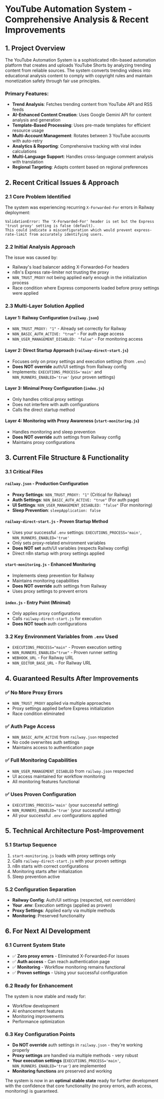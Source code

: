 # YouTube Automation System - Comprehensive Analysis & Recent Improvements

## 1. Project Overview

The YouTube Automation System is a sophisticated n8n-based automation platform that creates and uploads YouTube Shorts by analyzing trending content from reliable sources. The system converts trending videos into educational analysis content to comply with copyright rules and maintain monetization safety through fair use principles.

### Primary Features:
- **Trend Analysis**: Fetches trending content from YouTube API and RSS feeds
- **AI-Enhanced Content Creation**: Uses Google Gemini API for content analysis and generation
- **Template-Based Processing**: Uses pre-made templates for efficient resource usage
- **Multi-Account Management**: Rotates between 3 YouTube accounts with auto-retry
- **Analytics & Reporting**: Comprehensive tracking with viral index calculations
- **Multi-Language Support**: Handles cross-language comment analysis with translation
- **Regional Targeting**: Adapts content based on regional preferences

## 2. Recent Critical Issues & Approach

### 2.1 Core Problem Identified
The system was experiencing recurring `X-Forwarded-For` errors in Railway deployment:
```
ValidationError: The 'X-Forwarded-For' header is set but the Express 'trust proxy' setting is false (default). 
This could indicate a misconfiguration which would prevent express-rate-limit from accurately identifying users.
```

### 2.2 Initial Analysis Approach
The issue was caused by:
- Railway's load balancer adding X-Forwarded-For headers
- n8n's Express rate-limiter not trusting the proxy
- `N8N_TRUST_PROXY` not being applied early enough in the initialization process
- Race condition where Express components loaded before proxy settings were applied

### 2.3 Multi-Layer Solution Applied

#### Layer 1: Railway Configuration (`railway.json`)
- `N8N_TRUST_PROXY: "1"` - Already set correctly for Railway
- `N8N_BASIC_AUTH_ACTIVE: "true"` - For auth page access
- `N8N_USER_MANAGEMENT_DISABLED: "false"` - For monitoring access

#### Layer 2: Direct Startup Approach (`railway-direct-start.js`)
- Focuses only on proxy settings and execution settings (from `.env`)
- **Does NOT override** auth/UI settings from Railway config
- Implements: `EXECUTIONS_PROCESS='main'` and `N8N_RUNNERS_ENABLED='true'` (your proven settings)

#### Layer 3: Minimal Proxy Configuration (`index.js`)
- Only handles critical proxy settings
- Does not interfere with auth configurations
- Calls the direct startup method

#### Layer 4: Monitoring with Proxy Awareness (`start-monitoring.js`)
- Handles monitoring and sleep prevention
- **Does NOT override** auth settings from Railway config
- Maintains proxy configurations

## 3. Current File Structure & Functionality

### 3.1 Critical Files

#### `railway.json` - Production Configuration
- **Proxy Settings**: `N8N_TRUST_PROXY: "1"` (Critical for Railway)
- **Auth Settings**: `N8N_BASIC_AUTH_ACTIVE: "true"` (For auth page)
- **UI Settings**: `N8N_USER_MANAGEMENT_DISABLED: "false"` (For monitoring)
- **Sleep Prevention**: `sleepApplication: false`

#### `railway-direct-start.js` - Proven Startup Method
- Uses your successful `.env` settings: `EXECUTIONS_PROCESS='main'`, `N8N_RUNNERS_ENABLED='true'`
- Only sets proxy-related environment variables
- **Does NOT set** auth/UI variables (respects Railway config)
- Direct n8n startup with proxy settings applied

#### `start-monitoring.js` - Enhanced Monitoring
- Implements sleep prevention for Railway
- Maintains monitoring capabilities
- **Does NOT override** auth settings from Railway
- Uses proxy settings to prevent errors

#### `index.js` - Entry Point (Minimal)
- Only applies proxy configurations
- Calls `railway-direct-start.js` for execution
- **Does NOT touch** auth configurations

### 3.2 Key Environment Variables from `.env` Used
- `EXECUTIONS_PROCESS="main"` - Proven execution setting
- `N8N_RUNNERS_ENABLED="true"` - Proven runner setting  
- `WEBHOOK_URL` - For Railway URL
- `N8N_EDITOR_BASE_URL` - For Railway URL

## 4. Guaranteed Results After Improvements

### ✅ **No More Proxy Errors**
- `N8N_TRUST_PROXY` applied via multiple approaches
- Proxy settings applied before Express initialization
- Race condition eliminated

### ✅ **Auth Page Access**
- `N8N_BASIC_AUTH_ACTIVE` from `railway.json` respected
- No code overwrites auth settings
- Maintains access to authentication page

### ✅ **Full Monitoring Capabilities** 
- `N8N_USER_MANAGEMENT_DISABLED` from `railway.json` respected
- UI access maintained for workflow monitoring
- All monitoring features functional

### ✅ **Uses Proven Configuration**
- `EXECUTIONS_PROCESS='main'` (your successful setting)
- `N8N_RUNNERS_ENABLED='true'` (your successful setting)
- All your successful `.env` configurations applied

## 5. Technical Architecture Post-Improvement

### 5.1 Startup Sequence
1. `start-monitoring.js` loads with proxy settings only
2. Calls `railway-direct-start.js` with your proven settings
3. n8n starts with correct configurations
4. Monitoring starts after initialization
5. Sleep prevention active

### 5.2 Configuration Separation
- **Railway Config**: Auth/UI settings (respected, not overridden)
- **Your .env**: Execution settings (applied as proven)  
- **Proxy Settings**: Applied early via multiple methods
- **Monitoring**: Preserved functionality

## 6. For Next AI Development

### 6.1 Current System State
- ✅ **Zero proxy errors** - Eliminated X-Forwarded-For issues
- ✅ **Auth access** - Can reach authentication page
- ✅ **Monitoring** - Workflow monitoring remains functional
- ✅ **Proven settings** - Using your successful configuration

### 6.2 Ready for Enhancement
The system is now stable and ready for:
- Workflow development
- AI enhancement features
- Monitoring improvements
- Performance optimization

### 6.3 Key Configuration Points
- **Do NOT override** auth settings in `railway.json` - they're working properly
- **Proxy settings** are handled via multiple methods - very robust
- **Your execution settings** (`EXECUTIONS_PROCESS='main'`, `N8N_RUNNERS_ENABLED='true'`) are implemented
- **Monitoring functions** are preserved and working

The system is now in an **optimal stable state** ready for further development with the confidence that core functionality (no proxy errors, auth access, monitoring) is guaranteed.